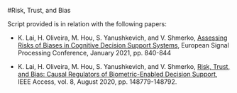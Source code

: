 #Risk, Trust, and Bias

Script provided is in relation with the following papers:

- K. Lai, H. Oliveira, M. Hou, S. Yanushkevich, and V. Shmerko, [Assessing Risks of Biases in Cognitive Decision Support Systems](https://ieeexplore.ieee.org/document/9287384), European Signal Processing Conference, January 2021, pp. 840-844

- K. Lai, H. Oliveira, M. Hou, S. Yanushkevich, and V. Shmerko, [Risk, Trust, and Bias: Causal Regulators of Biometric-Enabled Decision Support](https://ieeexplore.ieee.org/document/9164930), IEEE Access, vol. 8, August 2020, pp. 148779-148792.